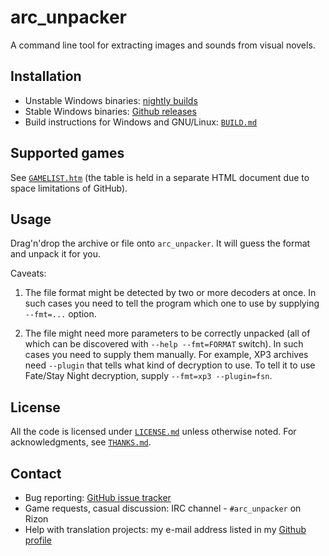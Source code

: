 arc\_unpacker
=============

A command line tool for extracting images and sounds from visual novels.

## Installation

- Unstable Windows binaries: [nightly builds](http://tmp.sakuya.pl/au/)
- Stable Windows binaries:
  [Github releases](https://github.com/vn-tools/arc_unpacker/releases)
- Build instructions for Windows and GNU/Linux:
  [`BUILD.md`](https://github.com/vn-tools/arc_unpacker/blob/master/BUILD.md)

## Supported games

See
[`GAMELIST.htm`](https://rawgit.com/vn-tools/arc_unpacker/master/GAMELIST.htm)
(the table is held in a separate HTML document due to space limitations of
GitHub).

## Usage

Drag'n'drop the archive or file onto `arc_unpacker`. It will guess the format
and unpack it for you.

Caveats:

1. The file format might be detected by two or more decoders at once. In such
   cases you need to tell the program which one to use by supplying `--fmt=...`
   option.

2. The file might need more parameters to be correctly unpacked (all of which
   can be discovered with `--help --fmt=FORMAT` switch). In such cases you need
   to supply them manually. For example, XP3 archives need `--plugin` that
   tells what kind of decryption to use. To tell it to use Fate/Stay Night
   decryption, supply `--fmt=xp3 --plugin=fsn`.

## License

All the code is licensed under
[`LICENSE.md`](https://github.com/vn-tools/arc_unpacker/blob/master/LICENSE.md)
unless otherwise noted. For acknowledgments, see
[`THANKS.md`](https://github.com/vn-tools/arc_unpacker/blob/master/THANKS.md).

## Contact

- Bug reporting: [GitHub issue
  tracker](https://github.com/vn-tools/arc_unpacker/issues)
- Game requests, casual discussion: IRC channel - `#arc_unpacker` on Rizon
- Help with translation projects: my e-mail address listed in my [Github
  profile](https://github.com/rr-)
